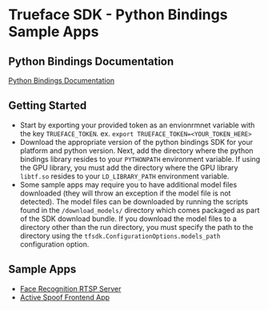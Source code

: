 # Trueface SDK - Python Bindings Sample Apps
## Python Bindings Documentation
[Python Bindings Documentation](https://reference.trueface.ai/cpp/dev/latest/py/index.html)

## Getting Started
* Start by exporting your provided token as an envionrmnet variable with the key `TRUEFACE_TOKEN`.
  ex. `export TRUEFACE_TOKEN=<YOUR_TOKEN_HERE>`
* Download the appropriate version of the python bindings SDK for your platform and python version.
Next, add the directory where the python bindings library resides to your `PYTHONPATH` environment variable.
If using the GPU library, you must add the directory where the GPU library `libtf.so` resides to your `LD_LIBRARY_PATH` environment variable.
* Some sample apps may require you to have additional model files downloaded (they will throw an exception if the model file is not detected).
  The model files can be downloaded by running the scripts found in the `/download_models/` directory which comes packaged as part of the SDK download bundle.
  If you download the model files to a directory other than the run directory, you must specify the path to the directory using the `tfsdk.ConfigurationOptions.models_path` configuration option.

## Sample Apps
- [Face Recognition RTSP Server](./face_recognition_1_n_rtsp_server)
- [Active Spoof Frontend App](./active_spoof_frontend_app)